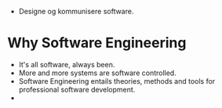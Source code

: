 - Designe og kommunisere software.

# Why Software Engineering
- It's all software, always been.
- More and more systems are software controlled.
- Software Engineering entails theories, methods and tools for professional software development.
- 